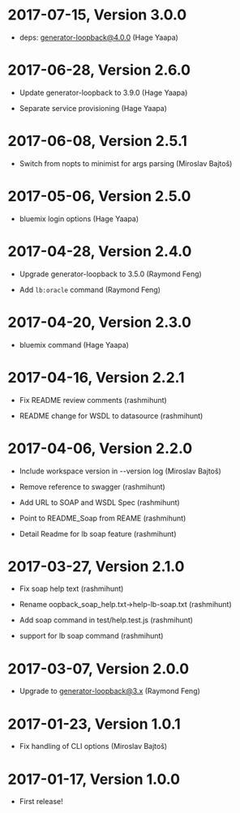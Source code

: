 2017-07-15, Version 3.0.0
=========================

 * deps: generator-loopback@4.0.0 (Hage Yaapa)


2017-06-28, Version 2.6.0
=========================

 * Update generator-loopback to 3.9.0 (Hage Yaapa)

 * Separate service provisioning (Hage Yaapa)


2017-06-08, Version 2.5.1
=========================

 * Switch from nopts to minimist for args parsing (Miroslav Bajtoš)


2017-05-06, Version 2.5.0
=========================

 * bluemix login options (Hage Yaapa)


2017-04-28, Version 2.4.0
=========================

 * Upgrade generator-loopback to 3.5.0 (Raymond Feng)

 * Add `lb:oracle` command (Raymond Feng)


2017-04-20, Version 2.3.0
=========================

 * bluemix command (Hage Yaapa)


2017-04-16, Version 2.2.1
=========================

 * Fix README review comments (rashmihunt)

 * README change for WSDL to datasource (rashmihunt)


2017-04-06, Version 2.2.0
=========================

 * Include workspace version in --version log (Miroslav Bajtoš)

 * Remove reference to swagger (rashmihunt)

 * Add URL to SOAP and WSDL Spec (rashmihunt)

 * Point to README_Soap from REAME (rashmihunt)

 * Detail Readme for lb soap feature (rashmihunt)


2017-03-27, Version 2.1.0
=========================

 * Fix soap help text (rashmihunt)

 * Rename oopback_soap_help.txt->help-lb-soap.txt (rashmihunt)

 * Add soap command in test/help.test.js (rashmihunt)

 * support for lb soap command (rashmihunt)


2017-03-07, Version 2.0.0
=========================

 * Upgrade to generator-loopback@3.x (Raymond Feng)


2017-01-23, Version 1.0.1
=========================

 * Fix handling of CLI options (Miroslav Bajtoš)


2017-01-17, Version 1.0.0
=========================

 * First release!

